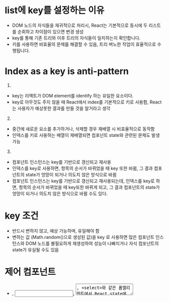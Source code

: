 # list에 key를 설정하는 이유

  * DOM 노드의 자식들을 재귀적으로 처리시, React는 기본적으로 동시에 두 리스트를 순회하고 차이점이 있으면 변경 생성
  * key를 통해 기존 트리와 이후 트리의 자식들이 일치하는지 확인합니다.
  * 키를 사용하면 비효율의 문제를 해결할 수 있음, 트리 벼노한 작업이 효율적으로 수행됩니다.

# Index as a key is anti-pattern

1. 
  * key는 리액트가 DOM element를 identify 하는 유일한 요소이다.
  * key로 아무것도 주지 않을 때 React에서 index를 기본적으로 키로 사용함, React는 사용자가 예상못한 결과를 만들 것을 알거라고 생각
2. 
  * 중간에 새로운 요소를 추가하거나, 삭제할 경우 재배열 시 비효율적으로 동작함
  * 인덱스를 키로 사용하는 배열이 재배열되면 컴포넌트 state와 관련된 문제도 발생 가능
3. 
  * 컴포넌트 인스턴스는 key를 기반으로 갱신되고 재사용
  * 인덱스를 key로 사용하면, 항목의 순서가 바뀌었을 때 key 또한 바뀜, 그 결과 컴포넌트의 state가 엉망이 되거나 의도치 않은 방식으로 바뀜
* 컴포넌트 인스턴스는 key를 기반으로 갱신되고 재사용되는데, 인덱스를 key로 하면, 항목의 순서가 바뀌었을 때 key또한 바뀌게 되고, 그 결과 컴포넌트의 state가 엉망이 되거나 의도치 않은 방식으로 바뀔 수도 있다.

# key 조건

  * 반드시 변하지 않고, 예상 가능하며, 유일해야 함
  * 변하는 값 (Math.random()으로 생성된 값)을 key 로 사용하면 많은 컴포넌트 인스턴스와 DOM 노드를 불필요하게 재생성하여 성능이 나빠지거나 자식 컴포넌트의 state가 유실될 수도 있음

# 제어 컴포넌트

  * <form>, <input>, <textarea>, <select>와 같은 폼엘리먼트에서 React state에 의해 입력값이 제어되는 것
  * React의 state가 single source of truth로 설정해두어서 폼에서 발생하는 사용자 입력값을 제어함
  * 이러한 리액트에 의해 값이 제어 되는 입력폼을 제어 컴포넌트라고 함
  * input 값이 항상 React state에 의해 결정됨

# setState가 비동기적인 이유

  * 이벤트 핸들러 내에서 setState가 비동기적인데, 그 이유느 부모와 자식에서 호출한다면 자식은 두번 렌더링되지 않는다. 그 대신에 브라우저 이벤트가 끝날 시점에 state를 일괄적으로 업데이트 하는데 더 큰 규모의 앱에서는 뚜렷한 성능향상을 만듦

# useMemo와 useCallback

  * useMemo는 useMemo(fn, [dependency])로 사용하고, dependency가 변경됐을 때 새로 fn에 인자로 dependency가 들어가서 값이 저장되고, 아닐 경우 저장된 값이 주어짐
  * useCallback은 useMemo와 유사하지만, useMemo와 달리 값이 아닌 함수가 반환된다.
  * 사용 시점
    * 둘 다 최적화를 위해 주로 사용함 (하지만, 알기 어려움, 우선 측정해보기)
    * useEffect에서 dependency가 reference type으로 측정이 어려울때 (참조 동일성)
    * 고비용의 복잡한 연산(함수)이 사용될때

# PropTypes

  * PropTypes는 리액트에 내장된 타입 검사 기능
  * 컴포넌트의 props의 타입을 검사할 수 있다.
  * 전달받은 데이터의 유효성 검사를 위해 다양한 유효성 검사기(validator)가 있음
    * string, array, object, number... 다양함, 사용시 문서를 확인해보자.
  * 성능상의 이유로 개발 모드 (development mode)에서만 확인 가능하다.
  * defaultProps로 초기값을 설정해 둘 수 있다.

# Fragments

  * DOM에 별도의 노드를 추가하지 않고 여러 자식을 그룹화하는 방법
  * 단축 문법으로 <></> 로 사용한다.
  * map을 이용해서 key를 넣어줘야할 경우엔 <React.Fragment key={id}></React.Fragment> 로 사용한다. (<Fragment key={id}></Fragment>로도 사용가능)
